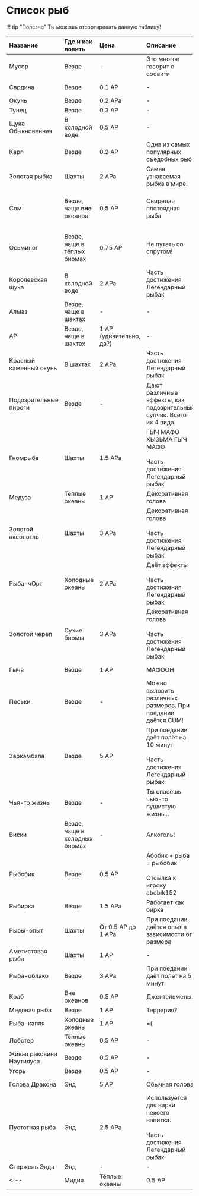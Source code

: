 # Список рыб

!!! tip "Полезно"
    Ты можешь отсортировать данную таблицу!

| Название | Где и как ловить | Цена       | Описание        | Шанс ловли             |
| :------- | :--------------- | :--------- | :-------------- | :--------------------- |
|Мусор|Везде|-|Это многое говорит о сосаити|Очень высокий|
|Сардина|Везде|0.1 АР|-|Очень высокий|
|Окунь|Везде|0.2 АРа|-|Высокий|
|Тунец|Везде|0.3 АР|-|Высокий|
|Щука Обыкновенная|В холодной воде|0.5 АР|-|Маленький|
|Карп|Везде|0.2 АР|Одна из самых популярных съедобных рыб|Средний|
|Золотая рыбка|Шахты|2 АРа|Самая узнаваемая рыбка в мире!|Крайне маленький|
|Сом|Везде, чаще **вне** океанов|0.5 АР|Свирепая плотоядная рыба|Маленький везде, средний **вне** океанов|
|Осьминог|Везде, чаще в тёплых биомах|0.75 АР|Не путать со спрутом!|Маленький везде, средний в тёплых океанах|
|Королевская щука|В холодной воде|2 АРа|Часть достижения <span class="glow"> Легендарный рыбак </span>|Крайне маленький|
|Алмаз|Везде, чаще в шахтах|-|-|Очень маленький|
|АР|Везде, чаще в шахтах|1 АР (удивительно, да?)|-|Очень маленький|
|Красный каменный окунь|В шахтах|2 АРа|Часть достижения <span class="glow"> Легендарный рыбак </span>|Крайне маленький|
|Подозрительные пироги|Везде|-|Дают различные эффекты, как подозрительный супчик. Всего их 4 вида.|Очень маленький|
|Гномрыба|Шахты|1.5 АРа|ГЫЧ МАФО ХЫЗЬМА ГЫЧ МАФО<br><br> Часть достижения <span class="glow"> Легендарный рыбак </span>|Крайне маленький|
|Медуза|Тёплые океаны|1 АР|Декоративная голова|Очень маленький|
|Золотой аксолотль|Шахты|3 АРа|Декоративная голова<br><br> Часть достижения <span class="glow">Легендарный рыбак</span>|Крайне маленький|
|Рыба-чОрт|Холодные океаны|2 АРа|Даёт эффекты<br><br> Часть достижения <span class="glow"> Легендарный рыбак </span>|Крайне маленький|
|Золотой череп|Сухие биомы|3 АРа|Декоративная голова <br><br> Часть достижения <span class="glow"> Легендарный рыбак </span>|Крайне маленький|
|Гыча|Везде|1 АР|МАФООН|Очень маленький|
|Песьки|Везде|-|Можно выловить различных размеров. При поедании даётся CUM!|От маленького до крайне маленького|
|Заркамбала|Везде|5 АР|При поедании даёт полёт на 10 минут<br><br> Часть достижения <span class="glow"> Легендарный рыбак </span>|Крайне маленький|
|Чья-то жизнь|Везде|-|Ты спасёшь чью-то пушистую жизнь...|Маленький|
|Виски|Везде, чаще в холодных биомах|-|Алкоголь!|Средний|
|Рыбобик|Везде|0.5 АР|Абобик + рыба = рыбобик <br><br>Отсылка к игроку abobik152|Маленький|
|Рыбирка|Везде|1.5 АРа|Работает как бирка|Маленький|
|Рыбы-опыт|Шахты|От 0.5 АР до 1 АРа|При поедании даётся опыт в зависимости от размера|От маленького до очень маленького|
|Аметистовая рыба|Шахты|1 АР|-|Маленький|
|Рыба-облако|Везде|3 АРа|При поедании даёт полёт на 5 минут|Очень маленький|
|Краб|Вне океанов|0.5 АР|Джентельмены.|Средний|
|Медовая рыба|Везде|1 АР|Террария?|Средний|
|Рыба-капля|Холодные океаны|1 АР|=(|Маленький|
|Лобстер|Тёплые океаны|0.5 АР|-|Средний|
|Живая раковина Наутилуса|Везде|0.5 АР|-|Средний|
|Угорь|Везде|0.5 АР|-|Средний|
|Голова Дракона|Энд|5 АР|Обычная голова|Очень маленький|
|Пустотная рыба|Энд|2.5 АРа|Используется для варки некоего напитка. <br><br>Часть достижения <span class="glow"> Легендарный рыбак </span>|Крайне маленький|
|Стержень Энда|Энд|-|-|Маленький|
<!-- |Мидия|Тёплые океаны|0.5 АР|-|Средний| -->